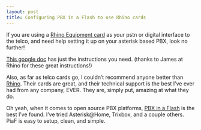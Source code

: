 ```yaml
---
layout: post
title: Configuring PBX in a Flash to use Rhino cards
---
```


If you are using a [Rhino Equipment
card](http://www.rhinoequipment.com/) as your pstn or digital interface
to the telco, and need help setting it up on your asterisk based <span
class="caps"><span class="caps">PBX</span></span>, look no further!

[This google doc](http://docs.google.com/View?id=atnp7jn5zpr_95fn6n8bc6)
has just the instructions you need. (thanks to James at Rhino for these
great instructions!)

Also, as far as telco cards go, I couldn’t recommend anyone better than
[Rhino](http://www.rhinoequipment.com/). Their cards are great, and
their technical support is the best I’ve ever had from any company,
<span class="caps"><span class="caps">EVER</span></span>. They are,
simply put, amazing at what they do.

Oh yeah, when it comes to open source <span class="caps"><span
class="caps">PBX</span></span> platforms, [<span class="caps"><span
class="caps">PBX</span></span> in a Flash](http://www.pbxinaflash.com/)
is the best I’ve found. I’ve tried Asterisk@Home, Trixbox, and a couple
others. PiaF is easy to setup, clean, and simple.
